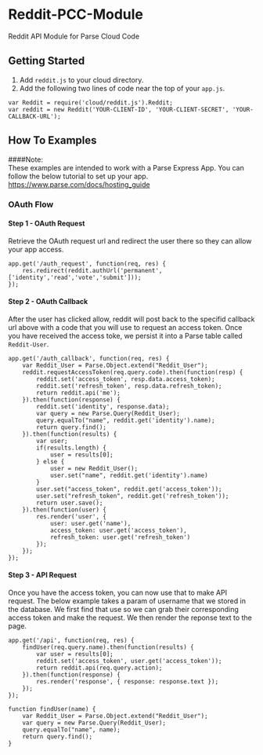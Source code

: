 Reddit-PCC-Module
=================

Reddit API Module for Parse Cloud Code

## Getting Started
1. Add `reddit.js` to your cloud directory. 
2. Add the following two lines of code near the top of your `app.js`.

```
var Reddit = require('cloud/reddit.js').Reddit;
var reddit = new Reddit('YOUR-CLIENT-ID', 'YOUR-CLIENT-SECRET', 'YOUR-CALLBACK-URL');
```

## How To Examples
####Note:  
These examples are intended to work with a Parse Express App.  You can follow the below tutorial to set up your app.
https://www.parse.com/docs/hosting_guide

### OAuth Flow

#### Step 1 - OAuth Request
Retrieve the OAuth request url and redirect the user there so they can allow your app access.
```
app.get('/auth_request', function(req, res) {
    res.redirect(reddit.authUrl('permanent', ['identity','read','vote','submit']));
});
```

#### Step 2 - OAuth Callback
After the user has clicked allow, reddit will post back to the specifid callback url above with a code that you will use to request an access token.  Once you have received the access toke, we persist it into a Parse table called `Reddit-User`.
```
app.get('/auth_callback', function(req, res) {
    var Reddit_User = Parse.Object.extend("Reddit_User");
    reddit.requestAccessToken(req.query.code).then(function(resp) {
        reddit.set('access_token', resp.data.access_token);
        reddit.set('refresh_token', resp.data.refresh_token);
        return reddit.api('me');
    }).then(function(response) {
        reddit.set('identity', response.data);
        var query = new Parse.Query(Reddit_User);
        query.equalTo("name", reddit.get('identity').name);
        return query.find();
    }).then(function(results) {
        var user;
        if(results.length) {
            user = results[0];
        } else {
            user = new Reddit_User();
            user.set("name", reddit.get('identity').name)
        }
        user.set("access_token", reddit.get('access_token'));
        user.set("refresh_token", reddit.get('refresh_token'));
        return user.save();
    }).then(function(user) {
        res.render('user', { 
            user: user.get('name'),
            access_token: user.get('access_token'),
            refresh_token: user.get('refresh_token') 
        });
    });
});
```

#### Step 3 - API Request
Once you have the access token, you can now use that to make API request.  The below example takes a param of username that we stored in the database.  We first find that use so we can grab their corresponding access token and make the request.  We then render the reponse text to the page.  
```
app.get('/api', function(req, res) {
    findUser(req.query.name).then(function(results) {
        var user = results[0];
        reddit.set('access_token', user.get('access_token'));
        return reddit.api(req.query.action);
    }).then(function(response) {
        res.render('response', { response: response.text });
    });
});

function findUser(name) {
    var Reddit_User = Parse.Object.extend("Reddit_User");
    var query = new Parse.Query(Reddit_User);
    query.equalTo("name", name);
    return query.find();
}
```
